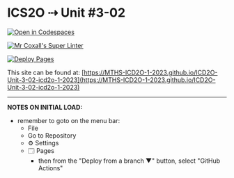 # ICS2O ⇢ Unit #3-02

[![Open in Codespaces](https://classroom.github.com/assets/launch-codespace-7f7980b617ed060a017424585567c406b6ee15c891e84e1186181d67ecf80aa0.svg)](https://classroom.github.com/open-in-codespaces?assignment_repo_id=14581003)

[![Mr Coxall's Super Linter](https://github.com/MTHS-ICD2O-1-2023/ICD2O-Unit-3-02-icd2o-1-2023/workflows/Mr%20Coxall's%20Super%20Linter/badge.svg)](https://github.com/MTHS-ICD2O-1-2023/ICD2O-Unit-3-02-icd2o-1-2023/actions)

[![Deploy Pages](https://github.com/MTHS-ICD2O-1-2023/ICD2O-Unit-3-02-icd2o-1-2023/workflows/Deploy%20Pages/badge.svg)](https://github.com/MTHS-ICD2O-1-2023/ICD2O-Unit-3-02-icd2o-1-2023/actions)

This site can be found at: [https://MTHS-ICD2O-1-2023.github.io/ICD2O-Unit-3-02-icd2o-1-2023](https://MTHS-ICD2O-1-2023.github.io/ICD2O-Unit-3-02-icd2o-1-2023)

---

**NOTES ON INITIAL LOAD:**
- remember to goto on the menu bar:
  - File
  - Go to Repository
  - ⚙ Settings
  - 🗔 Pages
    - then from the "Deploy from a branch ▼" button, select "GitHub Actions"

